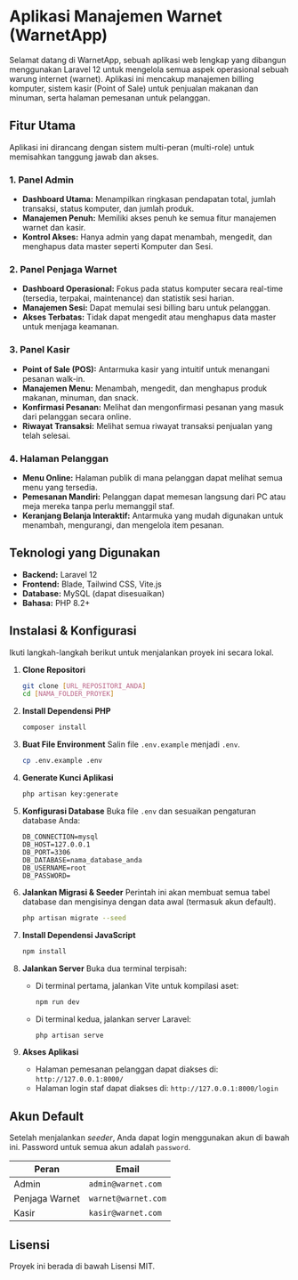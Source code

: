 # Aplikasi Manajemen Warnet (WarnetApp)

Selamat datang di WarnetApp, sebuah aplikasi web lengkap yang dibangun menggunakan Laravel 12 untuk mengelola semua aspek operasional sebuah warung internet (warnet). Aplikasi ini mencakup manajemen billing komputer, sistem kasir (Point of Sale) untuk penjualan makanan dan minuman, serta halaman pemesanan untuk pelanggan.

## Fitur Utama

Aplikasi ini dirancang dengan sistem multi-peran (multi-role) untuk memisahkan tanggung jawab dan akses.

### 1. Panel Admin
- **Dashboard Utama:** Menampilkan ringkasan pendapatan total, jumlah transaksi, status komputer, dan jumlah produk.
- **Manajemen Penuh:** Memiliki akses penuh ke semua fitur manajemen warnet dan kasir.
- **Kontrol Akses:** Hanya admin yang dapat menambah, mengedit, dan menghapus data master seperti Komputer dan Sesi.

### 2. Panel Penjaga Warnet
- **Dashboard Operasional:** Fokus pada status komputer secara real-time (tersedia, terpakai, maintenance) dan statistik sesi harian.
- **Manajemen Sesi:** Dapat memulai sesi billing baru untuk pelanggan.
- **Akses Terbatas:** Tidak dapat mengedit atau menghapus data master untuk menjaga keamanan.

### 3. Panel Kasir
- **Point of Sale (POS):** Antarmuka kasir yang intuitif untuk menangani pesanan walk-in.
- **Manajemen Menu:** Menambah, mengedit, dan menghapus produk makanan, minuman, dan snack.
- **Konfirmasi Pesanan:** Melihat dan mengonfirmasi pesanan yang masuk dari pelanggan secara online.
- **Riwayat Transaksi:** Melihat semua riwayat transaksi penjualan yang telah selesai.

### 4. Halaman Pelanggan
- **Menu Online:** Halaman publik di mana pelanggan dapat melihat semua menu yang tersedia.
- **Pemesanan Mandiri:** Pelanggan dapat memesan langsung dari PC atau meja mereka tanpa perlu memanggil staf.
- **Keranjang Belanja Interaktif:** Antarmuka yang mudah digunakan untuk menambah, mengurangi, dan mengelola item pesanan.

## Teknologi yang Digunakan

- **Backend:** Laravel 12
- **Frontend:** Blade, Tailwind CSS, Vite.js
- **Database:** MySQL (dapat disesuaikan)
- **Bahasa:** PHP 8.2+

## Instalasi & Konfigurasi

Ikuti langkah-langkah berikut untuk menjalankan proyek ini secara lokal.

1.  **Clone Repositori**
    ```bash
    git clone [URL_REPOSITORI_ANDA]
    cd [NAMA_FOLDER_PROYEK]
    ```

2.  **Install Dependensi PHP**
    ```bash
    composer install
    ```

3.  **Buat File Environment**
    Salin file `.env.example` menjadi `.env`.
    ```bash
    cp .env.example .env
    ```

4.  **Generate Kunci Aplikasi**
    ```bash
    php artisan key:generate
    ```

5.  **Konfigurasi Database**
    Buka file `.env` dan sesuaikan pengaturan database Anda:
    ```env
    DB_CONNECTION=mysql
    DB_HOST=127.0.0.1
    DB_PORT=3306
    DB_DATABASE=nama_database_anda
    DB_USERNAME=root
    DB_PASSWORD=
    ```

6.  **Jalankan Migrasi & Seeder**
    Perintah ini akan membuat semua tabel database dan mengisinya dengan data awal (termasuk akun default).
    ```bash
    php artisan migrate --seed
    ```

7.  **Install Dependensi JavaScript**
    ```bash
    npm install
    ```

8.  **Jalankan Server**
    Buka dua terminal terpisah:
    - Di terminal pertama, jalankan Vite untuk kompilasi aset:
      ```bash
      npm run dev
      ```
    - Di terminal kedua, jalankan server Laravel:
      ```bash
      php artisan serve
      ```

9.  **Akses Aplikasi**
    - Halaman pemesanan pelanggan dapat diakses di: `http://127.0.0.1:8000/`
    - Halaman login staf dapat diakses di: `http://127.0.0.1:8000/login`

## Akun Default

Setelah menjalankan *seeder*, Anda dapat login menggunakan akun di bawah ini. Password untuk semua akun adalah `password`.

| Peran             | Email                 |
| ----------------- | --------------------- |
| Admin             | `admin@warnet.com`    |
| Penjaga Warnet    | `warnet@warnet.com`   |
| Kasir             | `kasir@warnet.com`    |

## Lisensi

Proyek ini berada di bawah Lisensi MIT.
